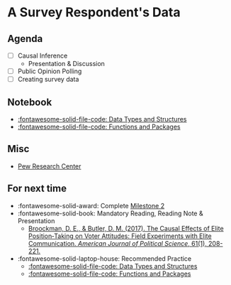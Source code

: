 # A Survey Respondent's Data

## Agenda
- [ ] Causal Inference
    - Presentation & Discussion
- [ ] Public Opinion Polling
- [ ] Creating survey data

## Notebook

- [:fontawesome-solid-file-code: Data Types and Structures](https://colab.research.google.com/github/mickaeltemporao/itds/blob/main/materials/02-data-types-and-structures.ipynb)
- [:fontawesome-solid-file-code: Functions and Packages](https://colab.research.google.com/github/mickaeltemporao/itds/blob/main/materials/03-functions-and-packages.ipynb)

## Misc
- [Pew Research Center](https://www.pewresearch.org/global/2021/10/21/citizens-in-advanced-economies-want-significant-changes-to-their-political-systems/)

## For next time
- :fontawesome-solid-award: Complete [Milestone 2](https://colab.research.google.com/github/mickaeltemporao/data-analysis/blob/main/materials/assignment-2.ipynb)
- :fontawesome-solid-book: Mandatory Reading, Reading Note & Presentation
    - [Broockman, D. E., & Butler, D. M. (2017). The Causal Effects of Elite Position‐Taking on Voter Attitudes: Field Experiments with Elite Communication. *American Journal of Political Science*, 61(1), 208-221.](https://proxy.sciencespobordeaux.fr:2595/doi/epdf/10.1111/ajps.12243)
- :fontawesome-solid-laptop-house: Recommended Practice
    - [:fontawesome-solid-file-code: Data Types and Structures](https://colab.research.google.com/github/mickaeltemporao/itds/blob/main/materials/02-data-types-and-structures.ipynb)
    - [:fontawesome-solid-file-code: Functions and Packages](https://colab.research.google.com/github/mickaeltemporao/itds/blob/main/materials/03-functions-and-packages.ipynb)
